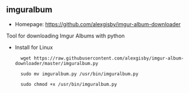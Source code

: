 ## imguralbum

* Homepage: https://github.com/alexgisby/imgur-album-downloader

Tool for downloading Imgur Albums with python

* Install for Linux
		
		wget https://raw.githubusercontent.com/alexgisby/imgur-album-downloader/master/imguralbum.py
		
		sudo mv imguralbum.py /usr/bin/imguralbum.py
		
		sudo chmod +x /usr/bin/imguralbum.py

